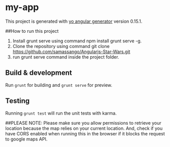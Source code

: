 # my-app

This project is generated with [yo angular generator](https://github.com/yeoman/generator-angular)
version 0.15.1.

##How to run this project

1. Install grunt serve using command npm install grunt serve -g.
2. Clone the repository using command git clone https://github.com/samassango/Angularjs-Star-Wars.git
3. run grunt serve command inside the project folder.

## Build & development

Run `grunt` for building and `grunt serve` for preview.

## Testing

Running `grunt test` will run the unit tests with karma.

##PLEASE NOTE: Please make sure you allow permissions to retrieve your location because the map relies on your current location. And, check if you have CORS enabled when running this in the browser if it blocks the request to google maps API.